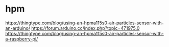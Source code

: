 # hpm

https://thingtype.com/blog/using-an-hpma115s0-air-particles-sensor-with-an-arduino/
https://forum.arduino.cc/index.php?topic=471975.0
https://thingtype.com/blog/using-an-hpma115s0-air-particles-sensor-with-a-raspberry-pi/
